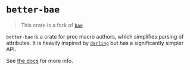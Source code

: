 # `better-bae`

> This crate is a fork of [`bae`](https://docs.rs/bae)

`better-bae` is a crate for proc macro authors, which simplifies parsing of attributes. It is heavily inspired by [`darling`](https://crates.io/crates/darling) but has a significantly simpler API.

See [the docs](https://docs.rs/better-bae) for more info.
